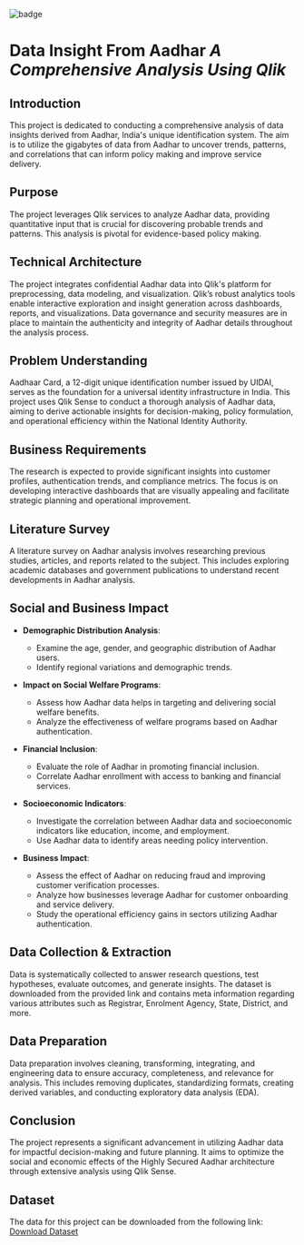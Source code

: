 ![badge](https://img.shields.io/badge/Qlik-009848.svg?style=for-the-badge&logo=Qlik&logoColor=white)
# Data Insight From Aadhar *A Comprehensive Analysis Using Qlik*

## Introduction
This project is dedicated to conducting a comprehensive analysis of data insights derived from Aadhar, India's unique identification system. The aim is to utilize the gigabytes of data from Aadhar to uncover trends, patterns, and correlations that can inform policy making and improve service delivery.

## Purpose
The project leverages Qlik services to analyze Aadhar data, providing quantitative input that is crucial for discovering probable trends and patterns. This analysis is pivotal for evidence-based policy making.

## Technical Architecture
The project integrates confidential Aadhar data into Qlik's platform for preprocessing, data modeling, and visualization. Qlik’s robust analytics tools enable interactive exploration and insight generation across dashboards, reports, and visualizations. Data governance and security measures are in place to maintain the authenticity and integrity of Aadhar details throughout the analysis process.

## Problem Understanding
Aadhaar Card, a 12-digit unique identification number issued by UIDAI, serves as the foundation for a universal identity infrastructure in India. This project uses Qlik Sense to conduct a thorough analysis of Aadhar data, aiming to derive actionable insights for decision-making, policy formulation, and operational efficiency within the National Identity Authority.

## Business Requirements
The research is expected to provide significant insights into customer profiles, authentication trends, and compliance metrics. The focus is on developing interactive dashboards that are visually appealing and facilitate strategic planning and operational improvement.

## Literature Survey
A literature survey on Aadhar analysis involves researching previous studies, articles, and reports related to the subject. This includes exploring academic databases and government publications to understand recent developments in Aadhar analysis.

## Social and Business Impact

- **Demographic Distribution Analysis**:
  - Examine the age, gender, and geographic distribution of Aadhar users.
  - Identify regional variations and demographic trends.

- **Impact on Social Welfare Programs**:
  - Assess how Aadhar data helps in targeting and delivering social welfare benefits.
  - Analyze the effectiveness of welfare programs based on Aadhar authentication.

- **Financial Inclusion**:
  - Evaluate the role of Aadhar in promoting financial inclusion.
  - Correlate Aadhar enrollment with access to banking and financial services.

- **Socioeconomic Indicators**:
  - Investigate the correlation between Aadhar data and socioeconomic indicators like education, income, and employment.
  - Use Aadhar data to identify areas needing policy intervention.

- **Business Impact**:
  - Assess the effect of Aadhar on reducing fraud and improving customer verification processes.
  - Analyze how businesses leverage Aadhar for customer onboarding and service delivery.
  - Study the operational efficiency gains in sectors utilizing Aadhar authentication.

## Data Collection & Extraction
Data is systematically collected to answer research questions, test hypotheses, evaluate outcomes, and generate insights. The dataset is downloaded from the provided link and contains meta information regarding various attributes such as Registrar, Enrolment Agency, State, District, and more.

## Data Preparation
Data preparation involves cleaning, transforming, integrating, and engineering data to ensure accuracy, completeness, and relevance for analysis. This includes removing duplicates, standardizing formats, creating derived variables, and conducting exploratory data analysis (EDA).

## Conclusion
The project represents a significant advancement in utilizing Aadhar data for impactful decision-making and future planning. It aims to optimize the social and economic effects of the Highly Secured Aadhar architecture through extensive analysis using Qlik Sense.

## Dataset
The data for this project can be downloaded from the following link:  
[Download Dataset](https://drive.google.com/file/d/1Umb7QTOxgTZUyCXoCIniM3DHmIejKzFV/view?usp=sharing)


